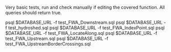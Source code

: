 Very basic tests, run and check manually if editing the covered function.
All queries should return true.

psql $DATABASE_URL -f test_FWA_Downstream.sql
psql $DATABASE_URL -f test_hydroshed.sql
psql $DATABASE_URL -f test_FWA_IndexPoint.sql
psql $DATABASE_URL -f test_FWA_LocateAlong.sql
psql $DATABASE_URL -f test_FWA_Upstream.sql
psql $DATABASE_URL -f test_FWA_UpstreamBorderCrossings.sql